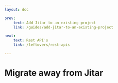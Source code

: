 ```yaml
---
layout: doc

prev:
    text: Add Jitar to an existing project
    link: /guides/add-jitar-to-an-existing-project

next:
    text: Rest API's
    link: /leftovers/rest-apis

---
```


# Migrate away from Jitar
